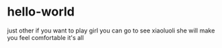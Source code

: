 # hello-world
just other 
if you want to play girl
you can go to see xiaoluoli
she will make you feel comfortable
it's all
